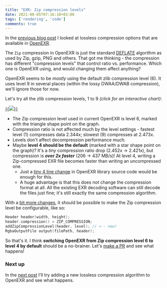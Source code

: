 ```yaml
---
title: "EXR: Zip compression levels"
date: 2021-08-05T07:16:10+03:00
tags: ['rendering', 'code']
comments: true
---
```


In the [previous blog post](/blog/2021/08/04/EXR-Lossless-Compression/) I looked at lossless compression options that
are available in [OpenEXR](https://en.wikipedia.org/wiki/OpenEXR).

The `Zip` compression in OpenEXR is just the standard [DEFLATE](https://en.wikipedia.org/wiki/Deflate) algorithm
as used by Zip, gzip, PNG and others. That got me thinking - the compression has different "compression levels" that
control ratio vs. performance. Which one is OpenEXR using, and would changing them affect anything?

OpenEXR seems to be *mostly* using the default zlib compression level (6). It uses level 9 in several places (within the
lossy DWAA/DWAB compression), we'll ignore those for now.

Let's try all the zlib compression levels, 1 to 9 *(click for an interactive chart)*:

[{{<img src="/img/blog/2021/exr/exr03-zip-levels.png">}}](/img/blog/2021/exr/exr03-zip-levels.html)

* The Zip compression level used in current OpenEXR is level 6, marked with the triangle shape point on the graph.
* Compression ratio is not affected much by the level settings - fastest level (1) compresses data 2.344x; slowest (9) compresses
  at 2.473x.
* Levels don't affect decompression performance much.
* Maybe **level 4 should be the default** (marked with a star shape point on the graph)? It's a *tiny* compression ratio drop
  (2.452x -> 2.421x), but compression is ***over 2x faster*** (206 -> 437 MB/s)! At level 4, writing a Zip-compressed EXR
  file becomes faster than writing an uncompressed one.
  * Just a [tiny 4 line change](https://github.com/aras-p/openexr/commit/31f29e3b8cc) in OpenEXR library source code would be
    enough for this.
  * A huge advantage is that this does not change the compression format at all. All the existing EXR decoding software
    can still decode the files just fine; it's still exactly the same compression algorithm.

With a [bit more changes](https://github.com/aras-p/openexr/commit/274c9db477), it should be possible to
make the Zip compression level be configurable, like so:

```c++
Header header(width, height);
header.compression() = ZIP_COMPRESSION;
addZipCompressionLevel(header, level); // <-- new!
RgbaOutputFile output(filePath, header);
```

So that's it. I think **switching OpenEXR from Zip compression level 6 to level 4 by default** should be a no-brainer.
Let's [make a PR](https://github.com/AcademySoftwareFoundation/openexr/pull/1125) and see what happens!


### Next up

In the [next post](/blog/2021/08/06/EXR-Zstandard-compression/) I'll try adding a new lossless compression algorithm to OpenEXR and see what happens.

